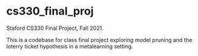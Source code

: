 # cs330_final_proj

Staford CS330 Final Project, Fall 2021.

This is a codebase for class final project exploring model pruning and the loterry ticket hypothesis in a metalearning setting.  
